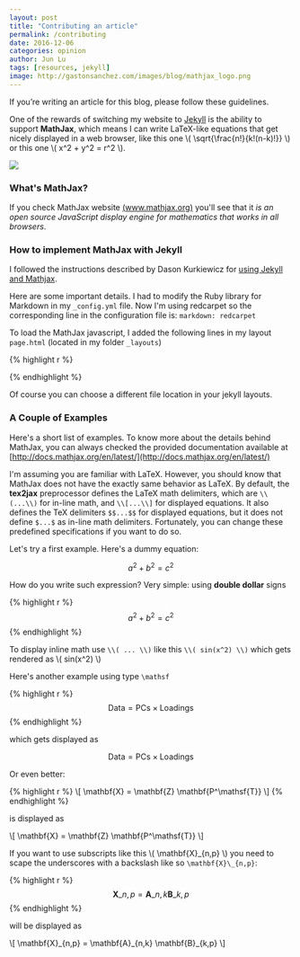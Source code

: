 ```yaml
---
layout: post
title: "Contributing an article"
permalink: /contributing
date: 2016-12-06
categories: opinion
author: Jun Lu
tags: [resources, jekyll]
image: http://gastonsanchez.com/images/blog/mathjax_logo.png
---
```





If you’re writing an article for this blog, please follow these guidelines.

One of the rewards of switching my website to [Jekyll](http://jekyllrb.com/) is the 
ability to support **MathJax**, which means I can write LaTeX-like equations that get 
nicely displayed in a web browser, like this one \\( \sqrt{\frac{n!}{k!(n-k)!}} \\) or 
this one \\( x^2 + y^2 = r^2 \\).

<!--more-->

<img class="centered" src="http://gastonsanchez.com/images/blog/mathjax_logo.png" />

### What's MathJax?

If you check MathJax website [(www.mathjax.org)](http://www.mathjax.org/) you'll see 
that it *is an open source JavaScript display engine for mathematics that works in all 
browsers*. 


### How to implement MathJax with Jekyll

I followed the instructions described by Dason Kurkiewicz for 
[using Jekyll and Mathjax](http://dasonk.github.io/blog/2012/10/09/Using-Jekyll-and-Mathjax/). 

Here are some important details. I had to modify the Ruby library for Markdown in 
my ```_config.yml``` file. Now I'm using redcarpet so the corresponding line in the 
configuration file is: ```markdown: redcarpet```

To load the MathJax javascript, I added the following lines in my layout ```page.html``` 
(located in my folder ```_layouts```)

{% highlight r %}
<script type="text/javascript"
    src="http://cdn.mathjax.org/mathjax/latest/MathJax.js?config=TeX-AMS-MML_HTMLorMML">
</script>
{% endhighlight %}

Of course you can choose a different file location in your jekyll layouts.


### A Couple of Examples

Here's a short list of examples. To know more about the details behind MathJax, you can 
always checked the provided documentation available at 
[http://docs.mathjax.org/en/latest/](http://docs.mathjax.org/en/latest/)

I'm assuming you are familiar with LaTeX. However, you should know that MathJax does not 
have the exactly same behavior as LaTeX. By default, the **tex2jax** preprocessor defines the 
LaTeX math delimiters, which are ```\\(...\\)``` for in-line math, and ```\\[...\\]``` for 
displayed equations. It also defines the TeX delimiters ```$$...$$``` for displayed 
equations, but it does not define ```$...$``` as in-line math delimiters. Fortunately, 
you can change these predefined specifications if you want to do so.

Let's try a first example. Here's a dummy equation:

$$a^2 + b^2 = c^2$$

How do you write such expression? Very simple: using **double dollar** signs

{% highlight r %}
$$a^2 + b^2 = c^2$$
{% endhighlight %}

To display inline math use ```\\( ... \\)``` like this ```\\( sin(x^2) \\)``` which gets 
rendered as \\( sin(x^2) \\)


Here's another example using type ```\mathsf```

{% highlight r %}
$$ \mathsf{Data = PCs} \times \mathsf{Loadings} $$
{% endhighlight %}

which gets displayed as 

$$ \mathsf{Data = PCs} \times \mathsf{Loadings} $$

Or even better:

{% highlight r %}
\\[ \mathbf{X} = \mathbf{Z} \mathbf{P^\mathsf{T}} \\]
{% endhighlight %}

is displayed as

\\[ \mathbf{X} = \mathbf{Z} \mathbf{P^\mathsf{T}} \\]

If you want to use subscripts like this \\( \mathbf{X}\_{n,p} \\) you need to scape the 
underscores with a backslash like so ``` \mathbf{X}\_{n,p} ```:

{% highlight r %}
$$ \mathbf{X}\_{n,p} = \mathbf{A}\_{n,k} \mathbf{B}\_{k,p} $$
{% endhighlight %}

will be displayed as

\\[ \mathbf{X}\_{n,p} = \mathbf{A}\_{n,k} \mathbf{B}\_{k,p} \\]


